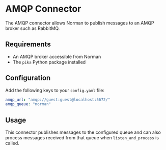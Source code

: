 # AMQP Connector

The AMQP connector allows Norman to publish messages to an AMQP broker such as RabbitMQ.

## Requirements

- An AMQP broker accessible from Norman
- The `pika` Python package installed

## Configuration

Add the following keys to your `config.yaml` file:

```yaml
amqp_url: "amqp://guest:guest@localhost:5672/"
amqp_queue: "norman"
```

## Usage

This connector publishes messages to the configured queue and can also process
messages received from that queue when `listen_and_process` is called.
